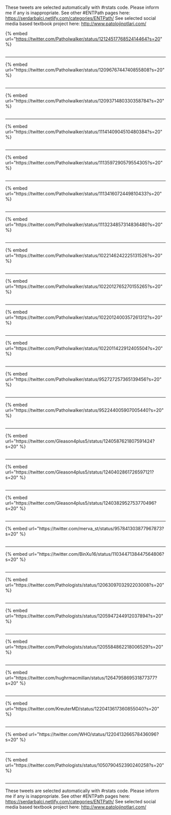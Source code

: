 

These tweets are selected automatically with #rstats code. Please inform me if any is inappropriate.
See other #ENTPath pages here: https://serdarbalci.netlify.com/categories/ENTPath/ 
See selected social media based textbook project here: http://www.patolojinotlari.com/

{% embed url="https://twitter.com/Patholwalker/status/1212451776852414464?s=20" %}<br>
<br>
<hr>
{% embed url="https://twitter.com/Patholwalker/status/1209676744740855808?s=20" %}<br>
<br>
<hr>
{% embed url="https://twitter.com/Patholwalker/status/1209371480330358784?s=20" %}<br>
<br>
<hr>
{% embed url="https://twitter.com/Patholwalker/status/1114140904510480384?s=20" %}<br>
<br>
<hr>
{% embed url="https://twitter.com/Patholwalker/status/1113597290579554305?s=20" %}<br>
<br>
<hr>
{% embed url="https://twitter.com/Patholwalker/status/1113416072449810433?s=20" %}<br>
<br>
<hr>
{% embed url="https://twitter.com/Patholwalker/status/1113234857314836480?s=20" %}<br>
<br>
<hr>
{% embed url="https://twitter.com/Patholwalker/status/1022146242225131526?s=20" %}<br>
<br>
<hr>
{% embed url="https://twitter.com/Patholwalker/status/1022012765270155265?s=20" %}<br>
<br>
<hr>
{% embed url="https://twitter.com/Patholwalker/status/1022012400357261312?s=20" %}<br>
<br>
<hr>
{% embed url="https://twitter.com/Patholwalker/status/1022011422912405504?s=20" %}<br>
<br>
<hr>
{% embed url="https://twitter.com/Patholwalker/status/952727257365139456?s=20" %}<br>
<br>
<hr>
{% embed url="https://twitter.com/Patholwalker/status/952244005907005440?s=20" %}<br>
<br>
<hr>
{% embed url="https://twitter.com/Gleason4plus5/status/1240587621807591424?s=20" %}<br>
<br>
<hr>
{% embed url="https://twitter.com/Gleason4plus5/status/1240402861726597121?s=20" %}<br>
<br>
<hr>
{% embed url="https://twitter.com/Gleason4plus5/status/1240382952753770496?s=20" %}<br>
<br>
<hr>
{% embed url="https://twitter.com/merva_st/status/957841303877967873?s=20" %}<br>
<br>
<hr>
{% embed url="https://twitter.com/BinXu16/status/1103447138447564806?s=20" %}<br>
<br>
<hr>
{% embed url="https://twitter.com/Pathologists/status/1206309703292203008?s=20" %}<br>
<br>
<hr>
{% embed url="https://twitter.com/Pathologists/status/1205947244912037894?s=20" %}<br>
<br>
<hr>
{% embed url="https://twitter.com/Pathologists/status/1205584862218006529?s=20" %}<br>
<br>
<hr>
{% embed url="https://twitter.com/hughrmacmillan/status/1264795869531877377?s=20" %}<br>
<br>
<hr>
{% embed url="https://twitter.com/KreuterMD/status/1220413617360855040?s=20" %}<br>
<br>
<hr>
{% embed url="https://twitter.com/WHO/status/1220413266578436096?s=20" %}<br>
<br>
<hr>
{% embed url="https://twitter.com/Pathologists/status/1050790452390240258?s=20" %}<br>
<br>
<hr>


These tweets are selected automatically with #rstats code. Please inform me if any is inappropriate.
See other #ENTPath pages here: https://serdarbalci.netlify.com/categories/ENTPath/ 
See selected social media based textbook project here: http://www.patolojinotlari.com/
